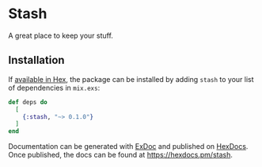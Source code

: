 # Stash

A great place to keep your stuff.

## Installation

If [available in Hex](https://hex.pm/docs/publish), the package can be installed
by adding `stash` to your list of dependencies in `mix.exs`:

```elixir
def deps do
  [
    {:stash, "~> 0.1.0"}
  ]
end
```

Documentation can be generated with [ExDoc](https://github.com/elixir-lang/ex_doc)
and published on [HexDocs](https://hexdocs.pm). Once published, the docs can
be found at <https://hexdocs.pm/stash>.

